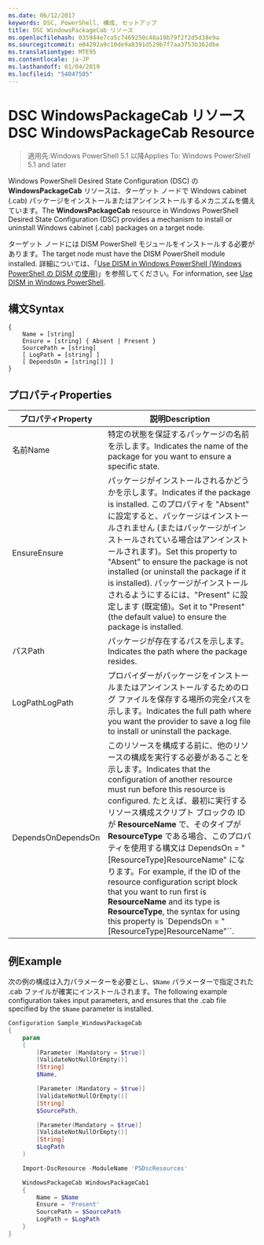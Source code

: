 ```yaml
---
ms.date: 06/12/2017
keywords: DSC, PowerShell, 構成, セットアップ
title: DSC WindowsPackageCab リソース
ms.openlocfilehash: 035944e7ca5c7469250c48a19b79f2f2d5d38e9a
ms.sourcegitcommit: e04292a9c10de9a8391d529b7f7aa3753b362dbe
ms.translationtype: MTE95
ms.contentlocale: ja-JP
ms.lasthandoff: 01/04/2019
ms.locfileid: "54047585"
---
```

# <a name="dsc-windowspackagecab-resource"></a><span data-ttu-id="3eea8-103">DSC WindowsPackageCab リソース</span><span class="sxs-lookup"><span data-stu-id="3eea8-103">DSC WindowsPackageCab Resource</span></span>

> <span data-ttu-id="3eea8-104">適用先:Windows PowerShell 5.1 以降</span><span class="sxs-lookup"><span data-stu-id="3eea8-104">Applies To: Windows PowerShell 5.1 and later</span></span>

<span data-ttu-id="3eea8-105">Windows PowerShell Desired State Configuration (DSC) の **WindowsPackageCab** リソースは、ターゲット ノードで Windows cabinet (.cab) パッケージをインストールまたはアンインストールするメカニズムを備えています。</span><span class="sxs-lookup"><span data-stu-id="3eea8-105">The **WindowsPackageCab** resource in Windows PowerShell Desired State Configuration (DSC) provides a mechanism to install or uninstall Windows cabinet (.cab) packages on a target node.</span></span>

<span data-ttu-id="3eea8-106">ターゲット ノードには DISM PowerShell モジュールをインストールする必要があります。</span><span class="sxs-lookup"><span data-stu-id="3eea8-106">The target node must have the DISM PowerShell module installed.</span></span> <span data-ttu-id="3eea8-107">詳細については、「[Use DISM in Windows PowerShell (Windows PowerShell の DISM の使用)](https://msdn.microsoft.com/en-us/windows/hardware/commercialize/manufacture/desktop/use-dism-in-windows-powershell-s14)」を参照してください。</span><span class="sxs-lookup"><span data-stu-id="3eea8-107">For information, see [Use DISM in Windows PowerShell](https://msdn.microsoft.com/en-us/windows/hardware/commercialize/manufacture/desktop/use-dism-in-windows-powershell-s14).</span></span>


## <a name="syntax"></a><span data-ttu-id="3eea8-108">構文</span><span class="sxs-lookup"><span data-stu-id="3eea8-108">Syntax</span></span>

```
{
    Name = [string]
    Ensure = [string] { Absent | Present }
    SourcePath = [string]
    [ LogPath = [string] ]
    [ DependsOn = [string[]] ]
}
```

## <a name="properties"></a><span data-ttu-id="3eea8-109">プロパティ</span><span class="sxs-lookup"><span data-stu-id="3eea8-109">Properties</span></span>

|  <span data-ttu-id="3eea8-110">プロパティ</span><span class="sxs-lookup"><span data-stu-id="3eea8-110">Property</span></span>  |  <span data-ttu-id="3eea8-111">説明</span><span class="sxs-lookup"><span data-stu-id="3eea8-111">Description</span></span>   |
|---|---|
| <span data-ttu-id="3eea8-112">名前</span><span class="sxs-lookup"><span data-stu-id="3eea8-112">Name</span></span>| <span data-ttu-id="3eea8-113">特定の状態を保証するパッケージの名前を示します。</span><span class="sxs-lookup"><span data-stu-id="3eea8-113">Indicates the name of the package for you want to ensure a specific state.</span></span>|
| <span data-ttu-id="3eea8-114">Ensure</span><span class="sxs-lookup"><span data-stu-id="3eea8-114">Ensure</span></span>| <span data-ttu-id="3eea8-115">パッケージがインストールされるかどうかを示します。</span><span class="sxs-lookup"><span data-stu-id="3eea8-115">Indicates if the package is installed.</span></span> <span data-ttu-id="3eea8-116">このプロパティを "Absent" に設定すると、パッケージはインストールされません (またはパッケージがインストールされている場合はアンインストールされます)。</span><span class="sxs-lookup"><span data-stu-id="3eea8-116">Set this property to "Absent" to ensure the package is not installed (or uninstall the package if it is installed).</span></span> <span data-ttu-id="3eea8-117">パッケージがインストールされるようにするには、"Present" に設定します (既定値)。</span><span class="sxs-lookup"><span data-stu-id="3eea8-117">Set it to "Present" (the default value) to ensure the package is installed.</span></span>|
| <span data-ttu-id="3eea8-118">パス</span><span class="sxs-lookup"><span data-stu-id="3eea8-118">Path</span></span>| <span data-ttu-id="3eea8-119">パッケージが存在するパスを示します。</span><span class="sxs-lookup"><span data-stu-id="3eea8-119">Indicates the path where the package resides.</span></span>|
| <span data-ttu-id="3eea8-120">LogPath</span><span class="sxs-lookup"><span data-stu-id="3eea8-120">LogPath</span></span>| <span data-ttu-id="3eea8-121">プロバイダーがパッケージをインストールまたはアンインストールするためのログ ファイルを保存する場所の完全パスを示します。</span><span class="sxs-lookup"><span data-stu-id="3eea8-121">Indicates the full path where you want the provider to save a log file to install or uninstall the package.</span></span>|
| <span data-ttu-id="3eea8-122">DependsOn</span><span class="sxs-lookup"><span data-stu-id="3eea8-122">DependsOn</span></span> | <span data-ttu-id="3eea8-123">このリソースを構成する前に、他のリソースの構成を実行する必要があることを示します。</span><span class="sxs-lookup"><span data-stu-id="3eea8-123">Indicates that the configuration of another resource must run before this resource is configured.</span></span> <span data-ttu-id="3eea8-124">たとえば、最初に実行するリソース構成スクリプト ブロックの ID が **ResourceName** で、そのタイプが **ResourceType** である場合、このプロパティを使用する構文は DependsOn = "[ResourceType]ResourceName" になります。</span><span class="sxs-lookup"><span data-stu-id="3eea8-124">For example, if the ID of the resource configuration script block that you want to run first is **ResourceName** and its type is **ResourceType**, the syntax for using this property is \`DependsOn = "[ResourceType]ResourceName"\`\`.</span></span>|

## <a name="example"></a><span data-ttu-id="3eea8-125">例</span><span class="sxs-lookup"><span data-stu-id="3eea8-125">Example</span></span>

<span data-ttu-id="3eea8-126">次の例の構成は入力パラメーターを必要とし、`$Name` パラメーターで指定された .cab ファイルが確実にインストールされます。</span><span class="sxs-lookup"><span data-stu-id="3eea8-126">The following example configuration takes input parameters, and ensures that the .cab file specified by the `$Name` parameter is installed.</span></span>

```powershell
Configuration Sample_WindowsPackageCab
{
    param
    (
        [Parameter (Mandatory = $true)]
        [ValidateNotNullOrEmpty()]
        [String]
        $Name,

        [Parameter (Mandatory = $true)]
        [ValidateNotNullOrEmpty()]
        [String]
        $SourcePath,

        [Parameter(Mandatory = $true)]
        [ValidateNotNullOrEmpty()]
        [String]
        $LogPath
    )

    Import-DscResource -ModuleName 'PSDscResources'

    WindowsPackageCab WindowsPackageCab1
    {
        Name = $Name
        Ensure = 'Present'
        SourcePath = $SourcePath
        LogPath = $LogPath
    }
}
```